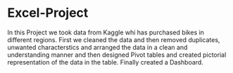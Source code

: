 # Excel-Project
In this Project we took data from Kaggle whi has purchased bikes in different regions. First we cleaned the data and then removed duplicates, unwanted characterstics and arranged the data in a clean and understanding manner and then designed Pivot tables and created pictorial representation of the data in the table. Finally created a Dashboard.
